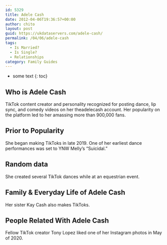 ```yaml
---
id: 5329
title: Adele Cash
date: 2012-04-06T19:36:57+00:00
author: chito
layout: post
guid: https://ukdataservers.com/adele-cash/
permalink: /04/06/adele-cash
tags:
  - Is Married?
  - Is Single?
  - Relationships
category: Family Guides
---
```


* some text
{: toc}
          
          
## Who is  Adele Cash
                  
                  
                  
TikTok content creator and personality recognized for posting dance, lip sync, and comedy videos on her theadelecash account. Her popularity on the platform led to her amassing more than 900,000 fans.
                  
                
                
                
## Prior to Popularity 
                  
                  
                  
She began making TikToks in late 2019. One of her earliest dance performances was set to YNW Melly&#8217;s &#8220;Suicidal.&#8221;
                  
                
                
                
## Random data 
                  
                  
                  
She created several TikTok dances while at an equestrian event. 
                  
                
                
                
## Family & Everyday Life of Adele Cash
                  
                  
                  
Her sister Kay Cash also makes TikToks. 
                  
                
                
                
## People Related With  Adele Cash
                  
                  
                  
Fellow TikTok creator Tony Lopez liked one of her Instagram photos in May of 2020.
                  
                
              
            
          
          
          
    
    
  
